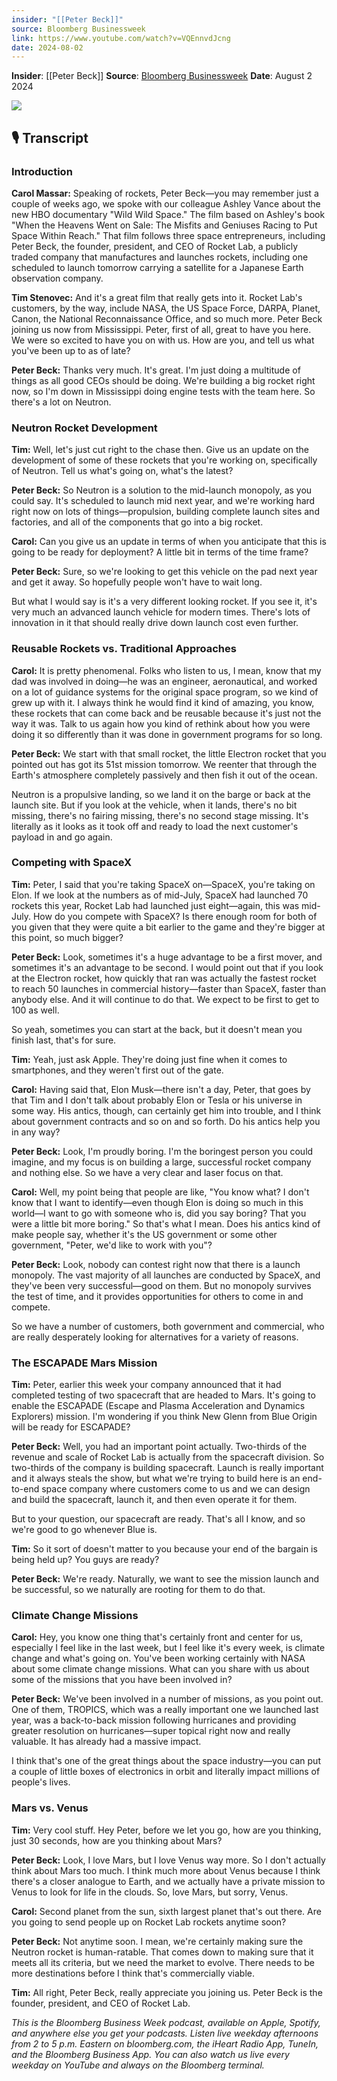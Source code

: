 ```yaml
---
insider: "[[Peter Beck]]"
source: Bloomberg Businessweek
link: https://www.youtube.com/watch?v=VQEnnvdJcng
date: 2024-08-02
---
```


**Insider**: [[Peter Beck]]
**Source**: [Bloomberg Businessweek](https://www.youtube.com/watch?v=VQEnnvdJcng)
**Date**: August 2 2024

![](https://www.youtube.com/watch?v=VQEnnvdJcng)

## 🎙️ Transcript

### Introduction

**Carol Massar:** Speaking of rockets, Peter Beck—you may remember just a couple of weeks ago, we spoke with our colleague Ashley Vance about the new HBO documentary "Wild Wild Space." The film based on Ashley's book "When the Heavens Went on Sale: The Misfits and Geniuses Racing to Put Space Within Reach." That film follows three space entrepreneurs, including Peter Beck, the founder, president, and CEO of Rocket Lab, a publicly traded company that manufactures and launches rockets, including one scheduled to launch tomorrow carrying a satellite for a Japanese Earth observation company.

**Tim Stenovec:** And it's a great film that really gets into it. Rocket Lab's customers, by the way, include NASA, the US Space Force, DARPA, Planet, Canon, the National Reconnaissance Office, and so much more. Peter Beck joining us now from Mississippi. Peter, first of all, great to have you here. We were so excited to have you on with us. How are you, and tell us what you've been up to as of late?

**Peter Beck:** Thanks very much. It's great. I'm just doing a multitude of things as all good CEOs should be doing. We're building a big rocket right now, so I'm down in Mississippi doing engine tests with the team here. So there's a lot on Neutron.

### Neutron Rocket Development

**Tim:** Well, let's just cut right to the chase then. Give us an update on the development of some of these rockets that you're working on, specifically of Neutron. Tell us what's going on, what's the latest?

**Peter Beck:** So Neutron is a solution to the mid-launch monopoly, as you could say. It's scheduled to launch mid next year, and we're working hard right now on lots of things—propulsion, building complete launch sites and factories, and all of the components that go into a big rocket.

**Carol:** Can you give us an update in terms of when you anticipate that this is going to be ready for deployment? A little bit in terms of the time frame?

**Peter Beck:** Sure, so we're looking to get this vehicle on the pad next year and get it away. So hopefully people won't have to wait long. 

But what I would say is it's a very different looking rocket. If you see it, it's very much an advanced launch vehicle for modern times. There's lots of innovation in it that should really drive down launch cost even further.

### Reusable Rockets vs. Traditional Approaches

**Carol:** It is pretty phenomenal. Folks who listen to us, I mean, know that my dad was involved in doing—he was an engineer, aeronautical, and worked on a lot of guidance systems for the original space program, so we kind of grew up with it. I always think he would find it kind of amazing, you know, these rockets that can come back and be reusable because it's just not the way it was. Talk to us again how you kind of rethink about how you were doing it so differently than it was done in government programs for so long.

**Peter Beck:** We start with that small rocket, the little Electron rocket that you pointed out has got its 51st mission tomorrow. We reenter that through the Earth's atmosphere completely passively and then fish it out of the ocean. 

Neutron is a propulsive landing, so we land it on the barge or back at the launch site. But if you look at the vehicle, when it lands, there's no bit missing, there's no fairing missing, there's no second stage missing. It's literally as it looks as it took off and ready to load the next customer's payload in and go again.

### Competing with SpaceX

**Tim:** Peter, I said that you're taking SpaceX on—SpaceX, you're taking on Elon. If we look at the numbers as of mid-July, SpaceX had launched 70 rockets this year, Rocket Lab had launched just eight—again, this was mid-July. How do you compete with SpaceX? Is there enough room for both of you given that they were quite a bit earlier to the game and they're bigger at this point, so much bigger?

**Peter Beck:** Look, sometimes it's a huge advantage to be a first mover, and sometimes it's an advantage to be second. I would point out that if you look at the Electron rocket, how quickly that ran was actually the fastest rocket to reach 50 launches in commercial history—faster than SpaceX, faster than anybody else. And it will continue to do that. We expect to be first to get to 100 as well. 

So yeah, sometimes you can start at the back, but it doesn't mean you finish last, that's for sure.

**Tim:** Yeah, just ask Apple. They're doing just fine when it comes to smartphones, and they weren't first out of the gate.

**Carol:** Having said that, Elon Musk—there isn't a day, Peter, that goes by that Tim and I don't talk about probably Elon or Tesla or his universe in some way. His antics, though, can certainly get him into trouble, and I think about government contracts and so on and so forth. Do his antics help you in any way?

**Peter Beck:** Look, I'm proudly boring. I'm the boringest person you could imagine, and my focus is on building a large, successful rocket company and nothing else. So we have a very clear and laser focus on that.

**Carol:** Well, my point being that people are like, "You know what? I don't know that I want to identify—even though Elon is doing so much in this world—I want to go with someone who is, did you say boring? That you were a little bit more boring." So that's what I mean. Does his antics kind of make people say, whether it's the US government or some other government, "Peter, we'd like to work with you"?

**Peter Beck:** Look, nobody can contest right now that there is a launch monopoly. The vast majority of all launches are conducted by SpaceX, and they've been very successful—good on them. But no monopoly survives the test of time, and it provides opportunities for others to come in and compete. 

So we have a number of customers, both government and commercial, who are really desperately looking for alternatives for a variety of reasons.

### The ESCAPADE Mars Mission

**Tim:** Peter, earlier this week your company announced that it had completed testing of two spacecraft that are headed to Mars. It's going to enable the ESCAPADE (Escape and Plasma Acceleration and Dynamics Explorers) mission. I'm wondering if you think New Glenn from Blue Origin will be ready for ESCAPADE?

**Peter Beck:** Well, you had an important point actually. Two-thirds of the revenue and scale of Rocket Lab is actually from the spacecraft division. So two-thirds of the company is building spacecraft. Launch is really important and it always steals the show, but what we're trying to build here is an end-to-end space company where customers come to us and we can design and build the spacecraft, launch it, and then even operate it for them.

But to your question, our spacecraft are ready. That's all I know, and so we're good to go whenever Blue is.

**Tim:** So it sort of doesn't matter to you because your end of the bargain is being held up? You guys are ready?

**Peter Beck:** We're ready. Naturally, we want to see the mission launch and be successful, so we naturally are rooting for them to do that.

### Climate Change Missions

**Carol:** Hey, you know one thing that's certainly front and center for us, especially I feel like in the last week, but I feel like it's every week, is climate change and what's going on. You've been working certainly with NASA about some climate change missions. What can you share with us about some of the missions that you have been involved in?

**Peter Beck:** We've been involved in a number of missions, as you point out. One of them, TROPICS, which was a really important one we launched last year, was a back-to-back mission following hurricanes and providing greater resolution on hurricanes—super topical right now and really valuable. It has already had a massive impact.

I think that's one of the great things about the space industry—you can put a couple of little boxes of electronics in orbit and literally impact millions of people's lives.

### Mars vs. Venus

**Tim:** Very cool stuff. Hey Peter, before we let you go, how are you thinking, just 30 seconds, how are you thinking about Mars?

**Peter Beck:** Look, I love Mars, but I love Venus way more. So I don't actually think about Mars too much. I think much more about Venus because I think there's a closer analogue to Earth, and we actually have a private mission to Venus to look for life in the clouds. So, love Mars, but sorry, Venus.

**Carol:** Second planet from the sun, sixth largest planet that's out there. Are you going to send people up on Rocket Lab rockets anytime soon?

**Peter Beck:** Not anytime soon. I mean, we're certainly making sure the Neutron rocket is human-ratable. That comes down to making sure that it meets all its criteria, but we need the market to evolve. There needs to be more destinations before I think that's commercially viable.

**Tim:** All right, Peter Beck, really appreciate you joining us. Peter Beck is the founder, president, and CEO of Rocket Lab.

*This is the Bloomberg Business Week podcast, available on Apple, Spotify, and anywhere else you get your podcasts. Listen live weekday afternoons from 2 to 5 p.m. Eastern on bloomberg.com, the iHeart Radio App, TuneIn, and the Bloomberg Business App. You can also watch us live every weekday on YouTube and always on the Bloomberg terminal.*